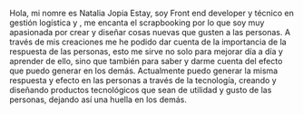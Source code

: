 Hola, mi nomre es Natalia Jopia Estay, soy Front end developer y técnico en gestión logística y , me encanta el scrapbooking por lo que soy muy apasionada por crear y diseñar cosas nuevas que gusten a las personas.  A través de mis creaciones me he podido dar cuenta de la importancia de la respuesta de las personas, esto me sirve no solo para mejorar día a día y aprender de ello, sino que también para saber y darme cuenta del efecto que puedo generar en los demás.  Actualmente puedo generar la misma respuesta y efecto en las personas a través de la tecnología, creando y diseñando productos tecnológicos que sean de utilidad y gusto de las personas, dejando así una huella en los demás.

